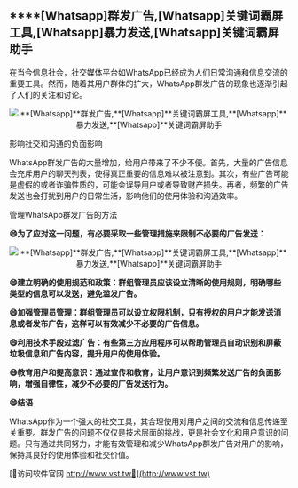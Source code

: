 ## ****[Whatsapp]**群发广告,**[Whatsapp]**关键词霸屏工具,**[Whatsapp]**暴力发送,**[Whatsapp]**关键词霸屏助手**

在当今信息社会，社交媒体平台如WhatsApp已经成为人们日常沟通和信息交流的重要工具。然而，随着其用户群体的扩大，WhatsApp群发广告的现象也逐渐引起了人们的关注和讨论。

 <center><img src="https://vst.tw/MP4/tuiguang/png/7.png" alt="**[Whatsapp]**群发广告,**[Whatsapp]**关键词霸屏工具,**[Whatsapp]**暴力发送,**[Whatsapp]**关键词霸屏助手"></center>

影响社交和沟通的负面影响

WhatsApp群发广告的大量增加，给用户带来了不少不便。首先，大量的广告信息会充斥用户的聊天列表，使得真正重要的信息难以被注意到。其次，有些广告可能是虚假的或者诈骗性质的，可能会误导用户或者导致财产损失。再者，频繁的广告发送也会打扰到用户的日常生活，影响他们的使用体验和沟通效率。

管理WhatsApp群发广告的方法

**😄为了应对这一问题，有必要采取一些管理措施来限制不必要的广告发送：**

 <center><img src="https://vst.tw/MP4/tuiguang/png/8.png" alt="**[Whatsapp]**群发广告,**[Whatsapp]**关键词霸屏工具,**[Whatsapp]**暴力发送,**[Whatsapp]**关键词霸屏助手"></center>

**😄建立明确的使用规范和政策：群组管理员应该设立清晰的使用规则，明确哪些类型的信息可以发送，避免滥发广告。**

**😄加强管理员管理：群组管理员可以设立权限机制，只有授权的用户才能发送消息或者发布广告，这样可以有效减少不必要的广告信息。**

**😄利用技术手段过滤广告：有些第三方应用程序可以帮助管理员自动识别和屏蔽垃圾信息和广告内容，提升用户的使用体验。**

**😄教育用户和提高意识：通过宣传和教育，让用户意识到频繁发送广告的负面影响，增强自律性，减少不必要的广告发送行为。**

**😄结语**

WhatsApp作为一个强大的社交工具，其合理使用对用户之间的交流和信息传递至关重要。群发广告的问题不仅仅是技术层面的挑战，更是社会文化和用户意识的问题。只有通过共同努力，才能有效管理和减少WhatsApp群发广告对用户的影响，保持其良好的使用体验和社交价值。


[👻访问软件官网 http://www.vst.tw👻](http://www.vst.tw)
